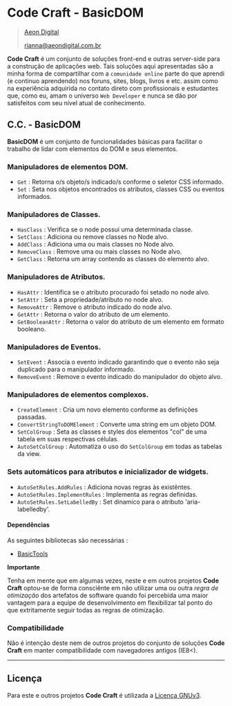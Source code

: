  Code Craft - BasicDOM
=======================

> [Aeon Digital](http://www.aeondigital.com.br)
>
> rianna@aeondigital.com.br


**Code Craft** é um conjunto de soluções front-end e outras server-side para a construção de aplicações web.
Tais soluções aqui apresentadas são a minha forma de compartilhar com a `comunidade online` parte do que aprendi 
(e continuo aprendendo) nos foruns, sites, blogs, livros e etc. assim como na experiência adquirida no contato
direto com profissionais e estudantes que, como eu, amam o universo `Web Developer` e nunca se dão por satisfeitos 
com seu nível atual de conhecimento.


## C.C. - BasicDOM

**BasicDOM** é um conjunto de funcionalidades básicas para facilitar o trabalho de lidar com elementos do DOM 
e seus elementos.


### Manipuladores de elementos DOM.

* `Get`                             : Retorna o/s objeto/s indicado/s conforme o seletor CSS informado.
* `Set`                             : Seta nos objetos encontrados os atributos, classes CSS ou eventos informados.


### Manipuladores de Classes.

* `HasClass`                        : Verifica se o node possui uma determinada classe.
* `SetClass`                        : Adiciona ou remove classes no Node alvo.
* `AddClass`                        : Adiciona uma ou mais classes no Node alvo.
* `RemoveClass`                     : Remove uma ou mais classes no Node alvo.
* `GetClass`                        : Retorna um array contendo as classes do elemento alvo.


### Manipuladores de Atributos.

* `HasAttr`                         : Identifica se o atributo procurado foi setado no node alvo.
* `SetAttr`                         : Seta a propriedade/atributo no node alvo.
* `RemoveAttr`                      : Remove o atributo indicado do node alvo.
* `GetAttr`                         : Retorna o valor do atributo de um elemento.
* `GetBooleanAttr`                  : Retorna o valor do atributo de um elemento em formato booleano.


### Manipuladores de Eventos.

* `SetEvent`                        : Associa o evento indicado garantindo que o evento não seja duplicado para o manipulador informado.
* `RemoveEvent`                     : Remove o evento indicado do manipulador do objeto alvo.


### Manipuladores de elementos complexos.

* `CreateElement`                   : Cria um novo elemento conforme as definições passadas.
* `ConvertStringToDOMElement`       : Converte uma string em um objeto DOM.
* `SetColGroup`                     : Seta as classes e styles dos elementos "col" de uma tabela em suas respectivas células.
* `AutoSetColGroup`                 : Automatiza o uso do `SetColGroup` em todas as tabelas da view.


### Sets automáticos para atributos e inicializador de widgets.

* `AutoSetRules.AddRules`           : Adiciona novas regras às existêntes.
* `AutoSetRules.ImplementRules`     : Implementa as regras definidas.
* `AutoSetRules.SetLabelledBy`      : Set dinamico para o atributo 'aria-labelledby'.


#### Dependências

As seguintes bibliotecas são necessárias :

* [BasicTools](http://github.com/AeonDigital/Code-Craft-js_BasicTools)


**Importante**

Tenha em mente que em algumas vezes, neste e em outros projetos **Code Craft** optou-se de forma consciênte em 
não utilizar uma ou outra *regra de otimização* dos artefatos de software quando foi percebida uma maior vantagem para
a equipe de desenvolvimento em flexibilizar tal ponto do que extritamente seguir todas as regras de otimização.


### Compatibilidade

Não é intenção deste nem de outros projetos do conjunto de soluções **Code Craft** em manter 
compatibilidade com navegadores antigos (IE8<).


________________________________________________________________________________________________________________________



## Licença

Para este e outros projetos **Code Craft** é utilizada a [Licença GNUv3](LICENCE.md).
